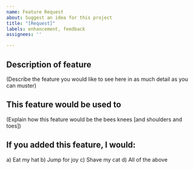 ```yaml
---
name: Feature Request
about: Suggest an idea for this project
title: "[Request]"
labels: enhancement, feedback
assignees: ''

---
```


## Description of feature

(Describe the feature you would like to see here in as much detail as you can muster)

## This feature would be used to

(Explain how this feature would be the bees knees [and shoulders and toes])

## If you added this feature, I would:

a) Eat my hat
b) Jump for joy
c) Shave my cat
d) All of the above
